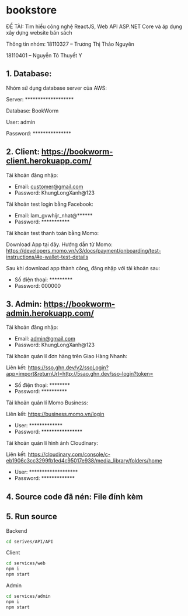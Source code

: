 # bookstore
ĐỀ TÀI: Tìm hiểu công nghệ ReactJS, Web API ASP.NET Core và áp dụng xây dựng website bán sách

Thông tin nhóm:
18110327 – Trương Thị Thảo Nguyên

18110401 – Nguyễn Tô Thuyết Y

## 1. Database:
Nhóm sử dụng database server của AWS:

Server: *******************

Database: BookWorm

User: admin

Password: ***************
 
## 2. Client: https://bookworm-client.herokuapp.com/
Tài khoản đăng nhập: 
- Email: customer@gmail.com
- Password: KhungLongXanh@123

Tài khoản test login bằng Facebook:

- Email: lam_gvwhijr_nhat@******
- Password:  ***********

Tài khoản test thanh toán bằng Momo:

Download App tại đây. Hướng dẫn từ Momo: https://developers.momo.vn/v3/docs/payment/onboarding/test-instructions/#e-wallet-test-details

Sau khi download app thành công, đăng nhập với tài khoản sau:
- Số điện thoại: *********
- Password: 000000

## 3. Admin: https://bookworm-admin.herokuapp.com/
Tài khoản đăng nhập:

- Email: admin@gmail.com
- Password: KhungLongXanh@123

Tài khoản quản lí đơn hàng trên Giao Hàng Nhanh:

Liên kết: https://sso.ghn.dev/v2/ssoLogin?app=import&returnUrl=http://5sao.ghn.dev/sso-login?token=
- Số điện thoại:  ********
- Password:  **********

Tài khoản quản lí Momo Business:

Liên kết: https://business.momo.vn/login
- User: *************
- Password: ****************

Tài khoản quản lí hình ảnh Cloudinary:

Liên kết: https://cloudinary.com/console/c-eb1906c3cc3299fb1ed4c95017e938/media_library/folders/home
- User: *******************
- Password: *************
## 4. Source code đã nén: File đính kèm

## 5. Run source
  
Backend
```bash
cd serives/API/API
```

Client
```bash
cd services/web
npm i
npm start
```

Admin
```bash
cd services/admin
npm i
npm start
```
